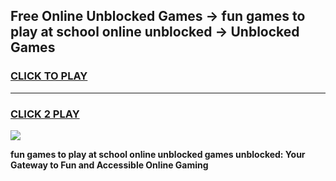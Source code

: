 
## Free Online Unblocked Games → fun games to play at school online unblocked → Unblocked Games
<h3>
<a href="https://premium.freeplayer.one?title=fun_games_to_play_at_school_online_unblocked&ref=21F">CLICK TO PLAY</a></h3>
<hr>

<h3>
<a href="https://premium.freeplayer.one?title=fun_games_to_play_at_school_online_unblocked&ref=21F">CLICK 2 PLAY</a>
  
</h3>

<a href="https://premium.freeplayer.one?title=fun_games_to_play_at_school_online_unblocked&ref=21F/"><img src="https://clearcache.store/games.png"></a>


**fun games to play at school online unblocked games unblocked: Your Gateway to Fun and Accessible Online Gaming**
